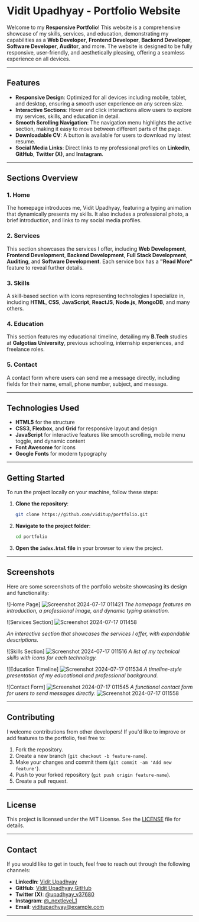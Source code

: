 # **Vidit Upadhyay - Portfolio Website**

Welcome to my **Responsive Portfolio**! This website is a comprehensive showcase of my skills, services, and education, demonstrating my capabilities as a **Web Developer**, **Frontend Developer**, **Backend Developer**, **Software Developer**, **Auditor**, and more. The website is designed to be fully responsive, user-friendly, and aesthetically pleasing, offering a seamless experience on all devices.

---

## **Features**

- **Responsive Design**: Optimized for all devices including mobile, tablet, and desktop, ensuring a smooth user experience on any screen size.
- **Interactive Sections**: Hover and click interactions allow users to explore my services, skills, and education in detail.
- **Smooth Scrolling Navigation**: The navigation menu highlights the active section, making it easy to move between different parts of the page.
- **Downloadable CV**: A button is available for users to download my latest resume.
- **Social Media Links**: Direct links to my professional profiles on **LinkedIn**, **GitHub**, **Twitter (X)**, and **Instagram**.

---

## **Sections Overview**

### 1. **Home**
The homepage introduces me, Vidit Upadhyay, featuring a typing animation that dynamically presents my skills. It also includes a professional photo, a brief introduction, and links to my social media profiles.

### 2. **Services**
This section showcases the services I offer, including **Web Development**, **Frontend Development**, **Backend Development**, **Full Stack Development**, **Auditing**, and **Software Development**. Each service box has a **"Read More"** feature to reveal further details.

### 3. **Skills**
A skill-based section with icons representing technologies I specialize in, including **HTML**, **CSS**, **JavaScript**, **ReactJS**, **Node.js**, **MongoDB**, and many others.

### 4. **Education**
This section features my educational timeline, detailing my **B.Tech** studies at **Galgotias University**, previous schooling, internship experiences, and freelance roles.

### 5. **Contact**
A contact form where users can send me a message directly, including fields for their name, email, phone number, subject, and message.

---

## **Technologies Used**

- **HTML5** for the structure
- **CSS3**, **Flexbox**, and **Grid** for responsive layout and design
- **JavaScript** for interactive features like smooth scrolling, mobile menu toggle, and dynamic content
- **Font Awesome** for icons
- **Google Fonts** for modern typography

---

## **Getting Started**

To run the project locally on your machine, follow these steps:

1. **Clone the repository**:

   ```bash
   git clone https://github.com/viditup/portfolio.git
   ```

2. **Navigate to the project folder**:

   ```bash
   cd portfolio
   ```

3. **Open the `index.html` file** in your browser to view the project.

---

## **Screenshots**

Here are some screenshots of the portfolio website showcasing its design and functionality:

![Home Page] ![Screenshot 2024-07-17 011421](https://github.com/user-attachments/assets/7bec090d-4196-4085-a738-355b69189eb7)
*The homepage features an introduction, a professional image, and dynamic typing animation.*

![Services Section]  ![Screenshot 2024-07-17 011458](https://github.com/user-attachments/assets/6ab18b71-4cdc-468c-b629-ce969ad03b34)

*An interactive section that showcases the services I offer, with expandable descriptions.*


![Skills Section] ![Screenshot 2024-07-17 011516](https://github.com/user-attachments/assets/9917d5f4-28bb-4d2f-955d-5642699ef347)
*A list of my technical skills with icons for each technology.*

![Education Timeline] ![Screenshot 2024-07-17 011534](https://github.com/user-attachments/assets/ef550274-17f9-4f74-8015-22ebb45d28ea)
*A timeline-style presentation of my educational and professional background.*

![Contact Form] ![Screenshot 2024-07-17 011545](https://github.com/user-attachments/assets/ce9a669f-ec41-4798-9071-d81ef1e4fdd8)
*A functional contact form for users to send messages directly.*
![Screenshot 2024-07-17 011558](https://github.com/user-attachments/assets/686ba244-9ba7-4170-86f0-4256c39f4177)

---

## **Contributing**

I welcome contributions from other developers! If you'd like to improve or add features to the portfolio, feel free to:

1. Fork the repository.
2. Create a new branch (`git checkout -b feature-name`).
3. Make your changes and commit them (`git commit -am 'Add new feature'`).
4. Push to your forked repository (`git push origin feature-name`).
5. Create a pull request.

---

## **License**

This project is licensed under the MIT License. See the [LICENSE](LICENSE) file for details.

---

## **Contact**

If you would like to get in touch, feel free to reach out through the following channels:

- **LinkedIn**: [Vidit Upadhyay](https://www.linkedin.com/in/vidit-upadhyay-15b713251/)
- **GitHub**: [Vidit Upadhyay GitHub](https://github.com/viditup)
- **Twitter (X)**: [@upadhyay_v37680](https://x.com/upadhyay_v37680)
- **Instagram**: [@_nextlevel_1](https://www.instagram.com/_nextlevel_1/)
- **Email**: [viditupadhyay@example.com](mailto:viditupadhyay@example.com)

---
